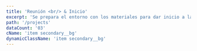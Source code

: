 ```yaml
---
title: 'Reunión <br/> & Inicio'
excerpt: 'Se prepara el entorno con los materiales para dar inicio a la obra.'
path: '/projects'
dataCount: '03'
cName: 'item secondary__bg'
dynamicClassName: 'item secondary__bg'
---
```

